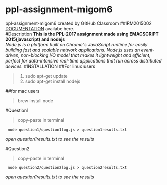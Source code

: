 # ppl-assignment-migom6
ppl-assignment-migom6 created by GitHub Classroom
##IRM2015002
[DOCUMENTATION](https://ppl-iiita.github.io/ppl-assignment-migom6/) availabe here. <br>
#Description
__This is the PPL-2017 assignment
  made using EMACSCRIPT 2015(javascript)
  and nodejs__ <br>
  <em>Node.js is a platform built on Chrome's JavaScript runtime for easily building fast and scalable network applications. Node.js uses an event-driven, non-blocking I/O model that makes it lightweight and efficient, perfect for data-intensive real-time applications that run across distributed devices.
</em>
#INSTALLATION
##For linux users
>1. sudo apt-get update
> 2. sudo apt-get install nodejs

##for mac users
> brew install node

#Question1
> copy-paste in terminal
<pre><code> node question1/question1log.js > question1results.txt
</code></pre>
_open *question1results.txt* to see the results_

#Question2
> copy-paste in terminal
<pre><code> node question2/question2log.js > question2results.txt
</code></pre>
_open *question1results.txt* to see the results_
